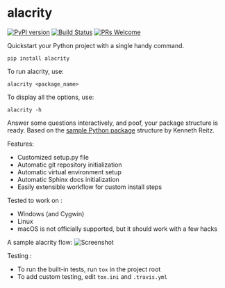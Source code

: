 # alacrity

[![PyPI version](https://badge.fury.io/py/alacrity.svg)](https://badge.fury.io/py/alacrity)
[![Build Status](https://travis-ci.org/vishnuvardhan-kumar/alacrity.svg?branch=master)](https://travis-ci.org/vishnuvardhan-kumar/alacrity)
[![PRs Welcome](https://img.shields.io/badge/PRs-welcome-brightgreen.svg?style=flat-square)](http://makeapullrequest.com)


Quickstart your Python project with a single handy command.

`pip install alacrity`

To run alacrity, use:

`alacrity <package_name>`

To display all the options, use:

`alacrity -h`

Answer some questions interactively, and poof, your package structure is ready.
Based on the [sample Python package](https://github.com/kennethreitz/samplemod) structure by Kenneth Reitz.

Features:
 - Customized setup.py file
 - Automatic git repository initialization
 - Automatic virtual environment setup
 - Automatic Sphinx docs initialization
 - Easily extensible workflow for custom install steps 

Tested to work on :
 - Windows (and Cygwin)
 - Linux
 - macOS is not officially supported, but it should work with a few hacks

A sample alacrity flow:
![Screenshot](https://raw.githubusercontent.com/vishnuvardhan-kumar/alacrity/master/alacrity/tests/scr.png)


Testing : 
 - To run the built-in tests, run `tox` in the project root
 - To add custom testing, edit `tox.ini` and `.travis.yml`